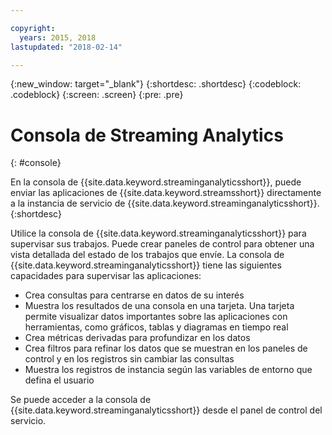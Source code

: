 ```yaml
---

copyright:
  years: 2015, 2018
lastupdated: "2018-02-14"

---
```


<!-- Attribute definitions -->
{:new_window: target="_blank"}
{:shortdesc: .shortdesc}
{:codeblock: .codeblock}
{:screen: .screen}
{:pre: .pre}

# Consola de Streaming Analytics
{: #console}

En la consola de {{site.data.keyword.streaminganalyticsshort}}, puede enviar las aplicaciones de {{site.data.keyword.streamsshort}} directamente a la instancia de servicio de {{site.data.keyword.streaminganalyticsshort}}.
{:shortdesc}

Utilice la consola de {{site.data.keyword.streaminganalyticsshort}} para supervisar sus trabajos. Puede crear paneles de control para obtener una vista detallada del estado de los trabajos que envíe. La consola de {{site.data.keyword.streaminganalyticsshort}} tiene las siguientes capacidades para supervisar las aplicaciones:

* Crea consultas para centrarse en datos de su interés
* Muestra los resultados de una consola en una tarjeta. Una tarjeta permite visualizar datos importantes sobre las aplicaciones con herramientas, como gráficos, tablas y diagramas en tiempo real
* Crea métricas derivadas para profundizar en los datos
* Crea filtros para refinar los datos que se muestran en los paneles de control y en los registros sin cambiar las consultas
* Muestra los registros de instancia según las variables de entorno que defina el usuario

Se puede acceder a la consola de {{site.data.keyword.streaminganalyticsshort}} desde el panel de control del servicio.

<!--The {{site.data.keyword.streaminganalyticsshort}} console is translated into the following languages: Brazilian Portuguese, French, German, Italian, Japanese, Korean, Simplified Chinese, Spanish, Traditional Chinese. Change the language setting in your browser to view the console in your preferred language. -->
